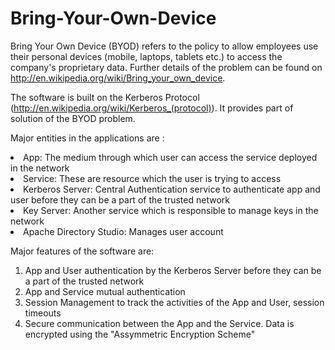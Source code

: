 Bring-Your-Own-Device
=====================
Bring Your Own Device (BYOD) refers to the policy to allow employees use their personal devices (mobile, laptops, 
tablets etc.) to access the company's proprietary data. Further details of the problem can be found on 
http://en.wikipedia.org/wiki/Bring_your_own_device.

The software is built on the Kerberos Protocol (http://en.wikipedia.org/wiki/Kerberos_(protocol)). It provides part of
solution of the BYOD problem. 

Major entities in the applications are :
<li>App: The medium through which user can access the service deployed in the network</li>
<li>Service: These are resource which the user is trying to access</li>
<li>Kerberos Server: Central Authentication service to authenticate app and user before they can be a part of the trusted
network</li>
<li>Key Server: Another service which is responsible to manage keys in the network</li>
<li>Apache Directory Studio: Manages user account</li> 

Major features of the software are:
<ol>
<li>App and User authentication by the Kerberos Server before they can be a part of the trusted network</li>
<li>App and Service mutual authentication</li>
<li>Session Management to track the activities of the App and User, session timeouts</li>
<li>Secure communication between the App and the Service. Data is encrypted using the "Assymmetric Encryption Scheme"</li>
